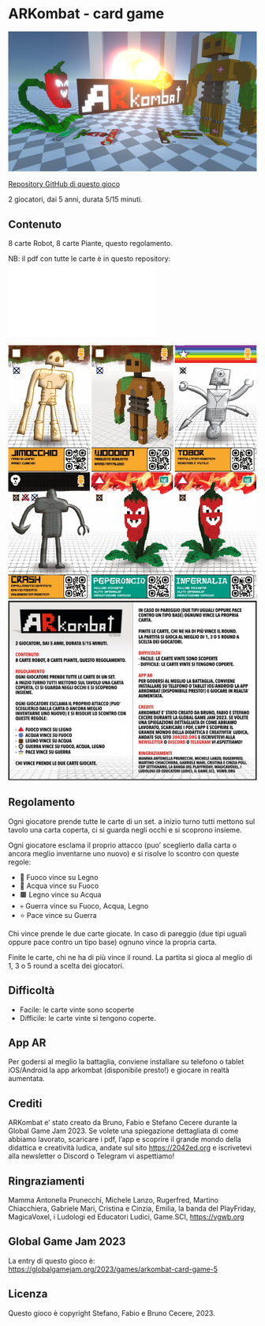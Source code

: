 # ARKombat - card game

![](img/arkombat-teaser.jpg)

[Repository GitHub di questo gioco](https://github.com/2042ed/JAM.ARKombat)

2 giocatori, dai 5 anni, durata 5/15 minuti.

## Contenuto
8 carte Robot, 8 carte Piante, questo regolamento.

NB: il pdf con tutte le carte è in questo repository: ![PDF ARKombat](./ARKombat-cards.pdf)

![](img/cards-examples.jpg)
![](img/arkombat-rules.jpg)

## Regolamento
Ogni giocatore prende tutte le carte di un set.
a inizio turno tutti mettono sul tavolo una carta coperta, ci si guarda negli occhi e si scoprono insieme.

Ogni giocatore esclama il proprio attacco (puo’ sceglierlo dalla carta o ancora meglio inventarne uno nuovo) e si risolve lo scontro con queste regole:

- 🔺 Fuoco vince su Legno
- 🔵 Acqua vince su Fuoco
- 🟫 Legno vince su Acqua
- 💀 Guerra vince su Fuoco, Acqua, Legno
- ⭐️ Pace vince su Guerra

Chi vince prende le due carte giocate.
In caso di pareggio (due tipi uguali oppure pace contro un tipo base) ognuno vince la propria carta.

Finite le carte, chi ne ha di più vince il round.
La partita si gioca al meglio di 1, 3 o 5 round a scelta dei giocatori.

## Difficoltà

- Facile: le carte vinte sono scoperte
- Difficile: le carte vinte si tengono coperte.

## App AR
Per godersi al meglio la battaglia, conviene installare su telefono o tablet iOS/Android la app arkombat (disponibile presto!) e giocare in realtà aumentata.

## Crediti
ARKombat e’ stato creato da Bruno, Fabio e Stefano Cecere durante la Global Game Jam 2023. Se volete una spiegazione dettagliata di come abbiamo lavorato, scaricare i pdf, l’app e scoprire il grande mondo della didattica e creatività ludica, andate sul sito <https://2042ed.org> e iscrivetevi alla newsletter o Discord o Telegram vi aspettiamo!

## Ringraziamenti
Mamma Antonella Prunecchi, Michele Lanzo, Rugerfred, Martino Chiacchiera, Gabriele Mari, Cristina e Cinzia, Emilia, la banda del PlayFriday, MagicaVoxel, i Ludologi ed Educatori Ludici, Game.SCI, <https://vgwb.org>

## Global Game Jam 2023
La entry di questo gioco è: <https://globalgamejam.org/2023/games/arkombat-card-game-5>

## Licenza
Questo gioco è copyright Stefano, Fabio e Bruno Cecere, 2023.
